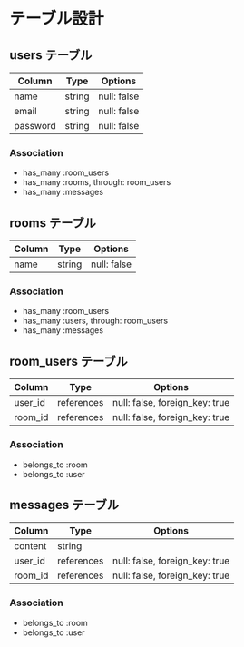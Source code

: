 # テーブル設計

## users テーブル  

| Column   | Type   | Options     |    
| -------- | ------ | ----------- |        
| name     | string | null: false |                
| email    | string | null: false |        
| password | string | null: false |                  
    
### Association    
- has_many :room_users          
- has_many :rooms, through: room_users      
- has_many :messages    
  
## rooms テーブル

| Column | Type   | Options     |
| ------ | ------ | ----------- |
| name  | string | null: false |

### Association
- has_many :room_users
- has_many :users, through: room_users
- has_many :messages

## room_users テーブル

| Column  | Type    | Options                        |
| ------- | ------- | ------------------------------ |
| user_id | references | null: false, foreign_key: true |
| room_id | references | null: false, foreign_key: true |

### Association

- belongs_to :room
- belongs_to :user
  
## messages テーブル

| Column  | Type    | Options                        |
| ------- |  ------- | ------------------------------ |
| content    | string  |
| user_id | references | null: false, foreign_key: true |
| room_id | references | null: false, foreign_key: true |

### Association

- belongs_to :room
- belongs_to :user

